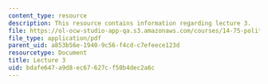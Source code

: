 ```yaml
---
content_type: resource
description: This resource contains information regarding lecture 3.
file: https://ol-ocw-studio-app-qa.s3.amazonaws.com/courses/14-75-political-economy-and-economic-development-fall-2012/bdafe647a9d8ec67627cf50b4dec2a6c_MIT14_75F12_Lec3.pdf
file_type: application/pdf
parent_uid: a853b56e-1940-9c56-f4cd-c7efeece123d
resourcetype: Document
title: Lecture 3
uid: bdafe647-a9d8-ec67-627c-f50b4dec2a6c
---
```

